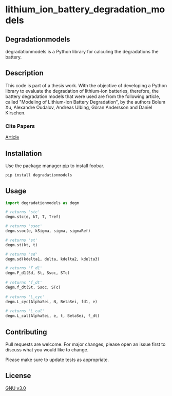 # lithium_ion_battery_degradation_models

## Degradationmodels

degradationmodels is a Python library for calculing the degradations the battery.

## Description

This code is part of a thesis work. With the objective of developing a Python library to evaluate the degradation of lithium-ion batteries, therefore, the battery degradation models that were used are from the following article, called "Modeling of Lithium-Ion Battery Degradation", by the authors Bolum Xu, Alexandre Oudalov, Andreas Ulbing, Göran Andersson and Daniel Kirschen.

### Cite Papers

[Article](https://ieeexplore.ieee.org/document/7488267/)

## Installation

Use the package manager [pip](https://pip.pypa.io/en/stable/) to install foobar.

```bash
pip install degradationmodels
```

## Usage

```python
import degradationmodels as degm

# returns 'stc'
degm.stc(e, kT, T, Tref)

# returns 'ssoc'   
degm.ssoc(e, kSigma, sigma, sigmaRef)

# returns 'st'     
degm.st(kt, t)

# returns 'sd'
degm.sd(kdelta1, delta, kdelta2, kdelta3)

# returns 'F_d1'
degm.F_d1(Sd, St, Ssoc, STc)
    
# returns 'f_dt'    
degm.f_dt(St, Ssoc, STc)
    
# returns 'L_cyc'
degm.L_cyc(AlphaSei, N, BetaSei, fd1, e)
   
# returns 'L_cal'
degm.L_cal(AlphaSei, e, t, BetaSei, f_dt)
```

## Contributing
Pull requests are welcome. For major changes, please open an issue first to discuss what you would like to change.

Please make sure to update tests as appropriate.

## License

[GNU v3.0](https://choosealicense.com/licenses/gpl-3.0/)






